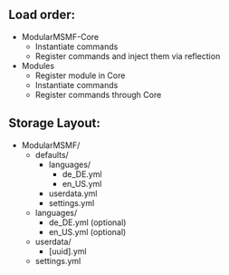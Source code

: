 ## Load order:
 - ModularMSMF-Core
   - Instantiate commands
   - Register commands and inject them via reflection
 - Modules
   - Register module in Core
   - Instantiate commands
   - Register commands through Core

## Storage Layout:
- ModularMSMF/
  - defaults/
    - languages/
      - de_DE.yml
      - en_US.yml
    - userdata.yml
    - settings.yml
  - languages/
    - de_DE.yml (optional)
    - en_US.yml (optional)
  - userdata/
    - [uuid].yml
  - settings.yml